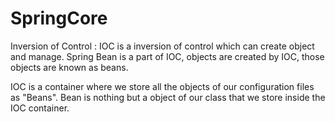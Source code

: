 # SpringCore

Inversion of Control :
                      IOC is a inversion of control which can create object and manage. 
                      Spring Bean is a part of IOC, objects are created by IOC, those objects are known as beans.
                      

IOC is a container where we store all the objects of our configuration files as "Beans". Bean is nothing but a object of our class that we store inside the IOC container.
